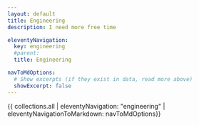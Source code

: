```yaml
---
layout: default
title: Engineering
description: I need more free time

eleventyNavigation:
  key: engineering
  #parent: 
  title: Engineering

navToMdOptions:
  # Show excerpts (if they exist in data, read more above)
  showExcerpt: false
---
```


{{ collections.all | eleventyNavigation: "engineering" | eleventyNavigationToMarkdown: navToMdOptions}}
